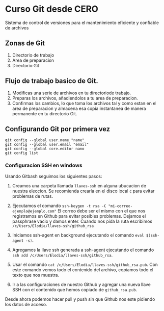 # Curso Git desde CERO

Sistema de control de versiones para el mantenimiento eficiente y confiable de archivos

## Zonas de Git
1. Directorio de trabajo
2. Area de preparacion
3. Directorio Git


## Flujo de trabajo basico de Git.
1. Modificas una serie de archivos en tu directoriode trabajo.
2. Preparas los archivos, añadiendolos a tu area de preparacion.
3. Confirmas los cambios, lo que toma los archivos tal y como estan en el area de preparacion y almacena esa copia instantanea de manera permanente en tu directorio Git.

## Configurando Git por primera vez
```
git config --global user.name "name"
git config --global user.email "email"
git config --global core.editor nano
git config list
```

### Configuracion SSH en windows
Usando Gitbash seguimos los siguientes pasos:

1. Creamos una carpeta llamada `llaves-ssh` en alguna ubucacion de nuestra eleccion. Se recomienda crearla en el disco local `c` para evitar problemas de rutas.

2. Ejecutamos el comando `ssh-keygen -t rsa -C "mi-correo-ejemplo@ejemplo.com"`
El correo debe ser el mismo con el que nos registramos en Github para evitar posibles problemas.
Dejamos el passphrase vacio y damos enter.
Cuando nos pida la ruta escribimos `/c/Users/Elodia/llaves-ssh/github_rsa`

3. Iniciamos ssh-agent en background ejecutando el comando `eval $(ssh-agent -s)`.

4. Agregamos la llave ssh generada a ssh-agent ejecutando el comando `ssh add /c/Users/Elodia/llaves-ssh/github_rsa`.

5. Usar el comando `cat /c/Users/Elodia/llaves-ssh/github_rsa.pub`.
Con este comando vemos todo el contenido del archivo, copiamos todo el texto que nos muestra.

6. Ir a las configuraciones de nuestro Github y agregar una nueva llave SSH con el contenido que hemos copiado de `github_rsa.pub`.

Desde ahora podemos hacer pull y push sin que Github nos este pidiendo los datos de acceso.

